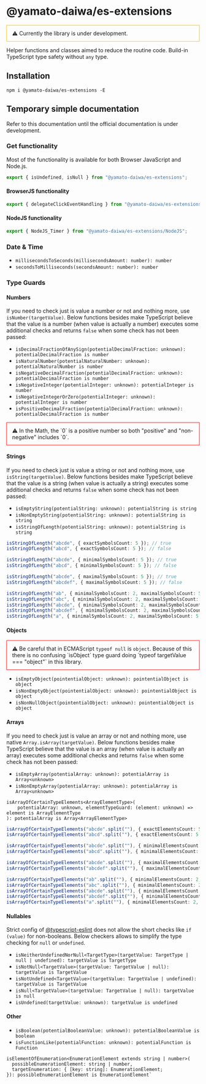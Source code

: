 # @yamato-daiwa/es-extensions

<div style="border: 1px solid #F1C40F; padding: 12px 14px">
  ⚠ Currently the library is under development.
</div>


Helper functions and classes aimed to reduce the routine code. Build-in TypeScript type safety without `any` type.


## Installation

```
npm i @yamato-daiwa/es-extensions -E
```


## Temporary simple documentation

Refer to this documentation until the official documentation is under development.


### Get functionality

Most of the functionality is available for both Browser JavaScript and Node.js.

```typescript
export { isUndefined, isNull } from "@yamato-daiwa/es-extensions";
```


#### BrowserJS functionality

```typescript
export { delegateClickEventHandling } from "@yamato-daiwa/es-extensions/BrowserJS";
```


#### NodeJS functionality

```typescript
export { NodeJS_Timer } from "@yamato-daiwa/es-extensions/NodeJS";
```

### Date & Time

* `millisecondsToSeconds(millisecondsAmount: number): number`
* `secondsToMilliseconds(secondsAmount: number): number`


### Type Guards

#### Numbers

If you need to check just is value a number or not and nothing more, use `isNumber(targetValue)`.
Below functions besides make TypeScript believe that the value is a number (when value is actually a number) executes
some additional checks and returns `false` when some check has not been passed:

* `isDecimalFractionOfAnySign(potentialDecimalFraction: unknown): potentialDecimalFraction is number`
* `isNaturalNumber(potentialNaturalNumber: unknown): potentialNaturalNumber is number`
* `isNegativeDecimalFraction(potentialDecimalFraction: unknown): potentialDecimalFraction is number`
* `isNegativeInteger(potentialInteger: unknown): potentialInteger is number`
* `isNegativeIntegerOrZero(potentialInteger: unknown): potentialInteger is number`
* `isPositiveDecimalFraction(potentialDecimalFraction: unknown): potentialDecimalFraction is number`

<div style="border: 1px solid red; padding: 12px 14px"> 
  ⚠ In the Math, the `0` is a positive number so both "positive" and "non-negative" includes `0`.
</div>


#### Strings

If you need to check just is value a string or not and nothing more, use `isString(targetValue)`.
Below functions besides make TypeScript believe that the value is a string (when value is actually a string) executes some
additional checks and returns `false` when some check has not been passed:

* `isEmptyString(potentialString: unknown): potentialString is string`
* `isNonEmptyString(potentialString: unknown): potentialString is string`
* `isStringOfLength(potentialString: unknown): potentialString is string`

```typescript
isStringOfLength("abcde", { exactSymbolsCount: 5 }); // true
isStringOfLength("abcd", { exactSymbolsCount: 5 }); // false

isStringOfLength("abcde", { minimalSymbolsCount: 5 }); // true
isStringOfLength("abcd", { minimalSymbolsCount: 5 }); // false

isStringOfLength("abcde", { maximalSymbolsCount: 5 }); // true
isStringOfLength("abcdef", { maximalSymbolsCount: 5 }); // false

isStringOfLength("ab", { minimalSymbolsCount: 2, maximalSymbolsCount: 5 }); // true
isStringOfLength("abc", { minimalSymbolsCount: 2, maximalSymbolsCount: 5 }); // true
isStringOfLength("abcde", { minimalSymbolsCount: 2, maximalSymbolsCount: 5 }); // true
isStringOfLength("abcdef", { minimalSymbolsCount: 2, maximalSymbolsCount: 5 }); // false
isStringOfLength("a", { minimalSymbolsCount: 2, maximalSymbolsCount: 5 }); // false
```


#### Objects

<div style="border: 1px solid red; padding: 12px 14px"> 
  ⚠ Be careful that in ECMAScript <code>typeof null</code> is <code>object</code>. Because of this there is no confusing
    `isObject` type guard doing `typeof targetValue === "object"` in this library.
</div>

* `isEmptyObject(pointentialObject: unknown): pointentialObject is object`
* `isNonEmptyObject(pointentialObject: unknown): pointentialObject is object`
* `isNonNullObject(pointentialObject: unknown): pointentialObject is object`


#### Arrays

If you need to check just is value an array or not and nothing more, use native `Array.isArray(targetValue)`.
Below functions besides make TypeScript believe that the value is an array (when value is actually an array) executes
some additional checks and returns `false` when some check has not been passed:

* `isEmptyArray(potentialArray: unknown): potentialArray is Array<unknown>`
* `isNonEmptyArray(potentialArray: unknown): potentialArray is Array<unknown>`

```
isArrayOfCertainTypeElements<ArrayElementType>(
    potentialArray: unknown, elementTypeGuard: (element: unknown) => element is ArrayElementType
): potentialArray is Array<ArrayElementType>
```

```typescript
isArrayOfCertainTypeElements("abcde".split(""), { exactElementsCount: 5 }); // true
isArrayOfCertainTypeElements("abcd".split(""), { exactElementsCount: 5 }); // false

isArrayOfCertainTypeElements("abcde".split(""), { minimalElementsCount: 5 }); // true
isArrayOfCertainTypeElements("abcd".split(""), { minimalElementsCount: 5 }); // false

isArrayOfCertainTypeElements("abcde".split(""), { maximalElementsCount: 5 }); // true
isArrayOfCertainTypeElements("abcdef".split(""), { maximalElementsCount: 5 }); // false

isArrayOfCertainTypeElements("ab".split(""), { minimalElementsCount: 2, maximalElementsCount: 5 }); // true
isArrayOfCertainTypeElements("abc".split(""), { minimalElementsCount: 2, maximalElementsCount: 5 }); // true
isArrayOfCertainTypeElements("abcde".split(""), { minimalElementsCount: 2, maximalElementsCount: 5 }); // true
isArrayOfCertainTypeElements("abcdef".split(""), { minimalElementsCount: 2, maximalElementsCount: 5 }); // false
isArrayOfCertainTypeElements("a".split(""), { minimalElementsCount: 2, maximalElementsCount: 5 }); // false
```


#### Nullables

Strict config of [@typescript-eslint](https://github.com/typescript-eslint/typescript-eslint) does not allow the short
checks like `if (value)` for non-booleans. Below checkers allows to simplify the type checking for `null` or `undefined`.

* `isNeitherUndefinedNorNull<TargetType>(targetValue: TargetType | null | undefined): targetValue is TargetType`
* `isNotNull<TargetValue>(targetValue: TargetValue | null): targetValue is TargetValue`
* `isNotUndefined<TargetValue>(targetValue: TargetValue | undefined): targetValue is TargetValue`
* `isNull<TargetValue>(targetValue: TargetValue | null): targetValue is null`
* `isUndefined(targetValue: unknown): targetValue is undefined`


#### Other

* `isBoolean(potentialBooleanValue: unknown): potentialBooleanValue is boolean`
* `isFunctionLike(potentialFunction: unknown): potentialFunction is Function`

```
isElementOfEnumeration<EnumerationElement extends string | number>(
  possibleEnumerationElement: string | number, 
  targetEnumeration: { [key: string]: EnumerationElement; 
}): possibleEnumerationElement is EnumerationElement`
```
